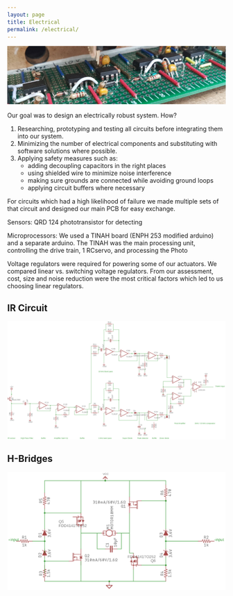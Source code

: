 ```yaml
---
layout: page
title: Electrical
permalink: /electrical/
---
```


![circuitry](/assets/circuitry.jpg)

Our goal was to design an electrically robust system. How?

1. Researching, prototyping and testing all circuits before integrating them into our system.
2. Minimizing the number of electrical components and substituting with software solutions where possible.
3. Applying safety measures such as:
    - adding decoupling capacitors in the right places
    - using shielded wire to minimize noise interference
    - making sure grounds are connected while avoiding ground loops
    - applying circuit buffers where necessary


For circuits which had a high likelihood of failure we made multiple sets of that circuit and designed our main PCB for easy exchange.

Sensors:
QRD 124 phototransistor for detecting 

Microprocessors: We used a TINAH board (ENPH 253 modified arduino) and a separate arduino. The TINAH was the main processing unit, controlling the drive train, 1 RCservo, and processing the Photo

Voltage regulators were required for powering some of our actuators. We compared linear vs. switching voltage regulators. From our assessment, cost, size and noise reduction were the most critical factors which led to us choosing linear regulators.


## IR Circuit

![IR-circuit-diagram](/assets/ir_circuit.png)

## H-Bridges

![H-Bridge Circuit](/assets/hbridge.png)
